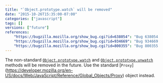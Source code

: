 ```yaml
---
title: "`Object.prototype.watch` will be removed"
date: "2015-10-26T15:35:00-07:00"
categories: ["javascript"]
tags: []
versions: ["future"]
references:
    "https://bugzilla.mozilla.org/show_bug.cgi?id=638054": "Bug 638054 - JavaScript Object.prototype.watch should be removed, once an adequate debugger-only replacement exists"
    "https://bugzilla.mozilla.org/show_bug.cgi?id=934669": "Bug 934669 - Deprecate Object.prototype.{,un}watch, and make them warn when used"
    "https://bugzilla.mozilla.org/show_bug.cgi?id=800355": "Bug 800355 - Implement Object.observe"
---
```

The non-standard [`Object.prototype.watch`](https://developer.mozilla.org/en-US/docs/Web/JavaScript/Reference/Global_Objects/Object/watch) and [`Object.prototype.unwatch`](https://developer.mozilla.org/en-US/docs/Web/JavaScript/Reference/Global_Objects/Object/unwatch) methods will be removed in the future. Use the standard [`Proxy`] (https://developer.mozilla.org/en-US/docs/Web/JavaScript/Reference/Global_Objects/Proxy) object instead.
